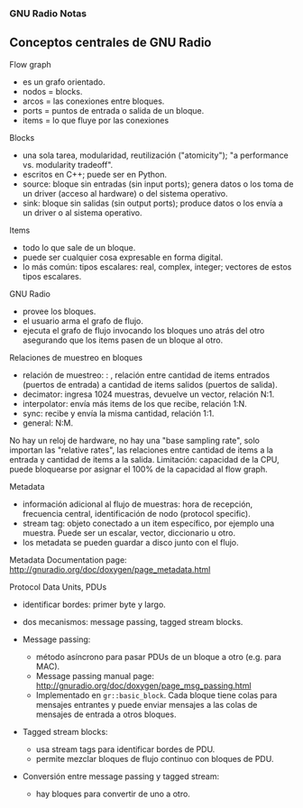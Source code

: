 ### GNU Radio Notas


## Conceptos centrales de GNU Radio

Flow graph 

- es un grafo orientado. 
- nodos = blocks. 
- arcos = las conexiones entre bloques. 
- ports = puntos de entrada o salida de un bloque. 
- items = lo que fluye por las conexiones 

Blocks 

- una sola tarea, modularidad, reutilización ("atomicity"); "a performance vs. modularity tradeoff". 
- escritos en C++; puede ser en Python. 
- source: bloque sin entradas (sin input ports); genera datos o los toma de un driver (acceso al hardware) o del sistema operativo. 
- sink: bloque sin salidas (sin output ports); produce datos o los envía a un driver o al sistema operativo. 

Items 

- todo lo que sale de un bloque. 
- puede ser cualquier cosa expresable en forma digital. 
- lo más común: 
    tipos escalares: real, complex, integer; 
    vectores de estos tipos escalares. 

GNU Radio 

- provee los bloques. 
- el usuario arma el grafo de flujo. 
- ejecuta el grafo de flujo invocando los bloques uno atrás del otro asegurando que los items pasen de un bloque al otro. 
 
Relaciones de muestreo en bloques 

- relación de muestreo:  <cantidad recibida> : <cantidad enviada>, relación entre cantidad de items entrados (puertos de entrada) a cantidad de items salidos (puertos de salida).
- decimator: ingresa 1024 muestras, devuelve un vector, relación N:1. 
- interpolator: envía más items de los que recibe, relación 1:N. 
- sync: recibe y envía la misma cantidad, relación 1:1. 
- general: N:M. 

No hay un reloj de hardware, no hay una "base sampling rate", solo importan las "relative rates", las relaciones entre cantidad de items a la entrada y cantidad de items a la salida. Limitación: capacidad de la CPU, puede bloquearse por asignar el 100% de la capacidad al flow graph. 

Metadata 

- información adicional al flujo de muestras: hora de recepción, frecuencia central, identificación de nodo (protocol specific). 
- stream tag: objeto conectado a un item específico, por ejemplo una muestra. Puede ser un escalar, vector, diccionario u otro. 
- los metadata se pueden guardar a disco junto con el flujo. 

Metadata Documentation page: http://gnuradio.org/doc/doxygen/page_metadata.html 

Protocol Data Units, PDUs 

- identificar bordes: primer byte y largo. 
- dos mecanismos: message passing, tagged stream blocks. 
- Message passing: 

    - método asíncrono para pasar PDUs de un bloque a otro (e.g. para MAC). 
    - Message passing manual page: http://gnuradio.org/doc/doxygen/page_msg_passing.html 
    - Implementado en `gr::basic_block`. Cada bloque tiene colas para mensajes entrantes y puede enviar mensajes a las colas de mensajes de entrada a otros bloques. 

- Tagged stream blocks:

    - usa stream tags para identificar bordes de PDU. 
    - permite mezclar bloques de flujo continuo con bloques de PDU. 

- Conversión entre message passing y tagged stream: 

    - hay bloques para convertir de uno a otro. 


